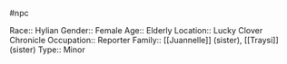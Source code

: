 #npc 

Race:: Hylian
Gender:: Female
Age:: Elderly
Location:: Lucky Clover Chronicle
Occupation:: Reporter
Family:: [[Juannelle]] (sister), [[Traysi]] (sister)
Type:: Minor
